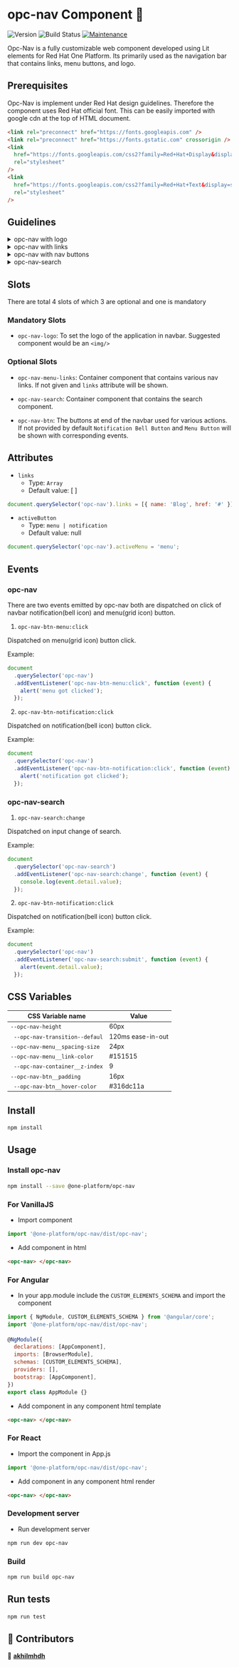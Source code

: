 # opc-nav Component 👋

![Version](https://img.shields.io/badge/version-0.0.1-blue.svg?cacheSeconds=2592000)
![Build Status](https://travis-ci.org/dwyl/esta.svg?branch=master)
[![Maintenance](https://img.shields.io/badge/Maintained%3F-yes-green.svg)](https://github.com/1-Platform/op-components/graphs/commit-activity)

Opc-Nav is a fully customizable web component developed using Lit elements for Red Hat One Platform. Its primarily used as the navigation bar that contains links, menu buttons, and logo.

## Prerequisites

Opc-Nav is implement under Red Hat design guidelines. Therefore the component uses Red Hat official font. This can be easily imported with google cdn at the top of HTML document.

```html
<link rel="preconnect" href="https://fonts.googleapis.com" />
<link rel="preconnect" href="https://fonts.gstatic.com" crossorigin />
<link
  href="https://fonts.googleapis.com/css2?family=Red+Hat+Display&display=swap"
  rel="stylesheet"
/>
<link
  href="https://fonts.googleapis.com/css2?family=Red+Hat+Text&display=swap"
  rel="stylesheet"
/>
```

## Guidelines

<!-- 1. opc-nav with logo -->

<details>
<summary>opc-nav with logo</summary>

## Details

It is a mandatory slot component that contains the product logo, positioned at the left extreme. The best component would be an image component. The height of the image must be within `60px`, which is the height of the navbar. It can be changed with the CSS variable `--opc-nav-height`.

### Code

```html
<opc-nav>
  <img slot="opc-nav-logo" />
  <opc-nav-search slot="opc-nav-search"></opc-nav-search>
</opc-nav>
```

### Screenshot

![Image of opc-nav-with logo](./docs/opc-nav-with-logo.png)

</details>

<!-- 2. opc-nav with links -->
<details>
<summary>opc-nav with links</summary>

## Details

Links are the quick reference links for easy navigation, positioned after the logo along the middle. By default, it could be added with the `links` attribute. We can also customize the entire links by using slot `opc-nav-menu-links`. This will replace the entire links component container.

### Code

```html
<opc-nav>
  <img slot="opc-nav-logo" src="" alt="logo" />
  <opc-nav-search slot="opc-nav-search"></opc-nav-search>
</opc-nav>
```

```js
const links = [
  { name: 'Blog', href: '#' },
  { name: 'Documentation', href: '#' },
];
document.querySelector('opc-nav').links = links;
```

### Screenshot

![Image of opc-nav-with logo](./docs/opc-nav-with-links.png)

</details>

<!-- 3. opc-nav with buttons -->
<details>
<summary>opc-nav with nav buttons</summary>

## Details

The nav buttons, enable utility actions that enhance the user experience. By default, opc-nav provides two buttons with there corresponding events. Menu buttons can be replaced with the slot `opc-nav-btn`. Icon buttons with size of 60px are prefered. `activeMenu` property provides active class styling to show users which one is selected. It accepts `menu | notification` as value.

| Name                | Icon      | Event                          |
| ------------------- | --------- | ------------------------------ |
| Notification Button | Bell Icon | opc-nav-btn-notification:click |
| Menu Button         | Grid Icon | opc-nav-btn-menu:click         |

### Code (Default)

```html
<opc-nav>
  <img slot="opc-nav-logo" src="" alt="logo" />
  <opc-nav-search slot="opc-nav-search"></opc-nav-search>
</opc-nav>
```

### Screenshot

![Image of opc-nav-with logo](./docs/opc-nav-custom-btn.png)

### Code (Search hidden and custom button)

```html
<opc-nav>
  <img slot="opc-nav-logo" src="" alt="logo" />
  <button slot="opc-nav-btn">R</button>
</opc-nav>
```

### Screenshot

![Image of opc-nav-with logo](./docs/opc-nav-with-logo.png)

</details>

<details>
<summary>opc-nav-search</summary>

## Details

`opc-nav-search` is a search component for the `opc-nav`. It enables modular control on how the search works. It has events `opc-nav-search:change` on input change and `opc-nav-search:search` on search submit.

### Code (Default)

```html
<opc-nav>
  <opc-nav-search slot="opc-nav-search"></opc-nav-search>
</opc-nav>
```

```js
document
  .querySelector('opc-nav-search')
  .addEventListener('opc-nav-search:change', function (event) {
    console.log(event.detail.value);
  });
document
  .querySelector('opc-nav-search')
  .addEventListener('opc-nav-search:submit', function (event) {
    console.log(event.detail.value);
  });
```

</details>

## Slots

<!-- Add Slots here -->

There are total 4 slots of which 3 are optional and one is mandatory

### Mandatory Slots

- `opc-nav-logo`: To set the logo of the application in navbar. Suggested component would be an `<img/>`

### Optional Slots

- `opc-nav-menu-links`: Container component that contains various nav links. If not given and `links` attribute will be shown.

- `opc-nav-search`: Container component that contains the search component.

- `opc-nav-btn`: The buttons at end of the navbar used for various actions. If not provided by default `Notification Bell Button` and `Menu Button` will be shown with corresponding events.

## Attributes

- `links`
  - Type: `Array`
  - Default value: [ ]

```js
document.querySelector('opc-nav').links = [{ name: 'Blog', href: '#' }];
```

- `activeButton`
  - Type: `menu | notification`
  - Default value: null

```js
document.querySelector('opc-nav').activeMenu = 'menu';
```

## Events

### opc-nav

There are two events emitted by opc-nav both are dispatched on click of navbar notification(bell icon) and menu(grid icon) button.

1. `opc-nav-btn-menu:click`

Dispatched on menu(grid icon) button click.

Example:

```js
document
  .querySelector('opc-nav')
  .addEventListener('opc-nav-btn-menu:click', function (event) {
    alert('menu got clicked');
  });
```

2. `opc-nav-btn-notification:click`

Dispatched on notification(bell icon) button click.

Example:

```js
document
  .querySelector('opc-nav')
  .addEventListener('opc-nav-btn-notification:click', function (event) {
    alert('notification got clicked');
  });
```

### opc-nav-search

1. `opc-nav-search:change`

Dispatched on input change of search.

Example:

```js
document
  .querySelector('opc-nav-search')
  .addEventListener('opc-nav-search:change', function (event) {
    console.log(event.detail.value);
  });
```

2. `opc-nav-btn-notification:click`

Dispatched on notification(bell icon) button click.

Example:

```js
document
  .querySelector('opc-nav')
  .addEventListener('opc-nav-search:submit', function (event) {
    alert(event.detail.value);
  });
```

## CSS Variables

| CSS Variable name               | Value             |
| ------------------------------- | ----------------- |
| `--opc-nav-height`              | 60px              |
| ` --opc-nav-transition--defaul` | 120ms ease-in-out |
| `--opc-nav-menu__spacing-size`  | 24px              |
| `--opc-nav-menu__link-color`    | #151515           |
| ` --opc-nav-container__z-index` | 9                 |
| `--opc-nav-btn__padding`        | 16px              |
| ` --opc-nav-btn__hover-color`   | #316dc11a         |

## Install

```sh
npm install
```

## Usage

### Install opc-nav

```sh
npm install --save @one-platform/opc-nav
```

### For VanillaJS

- Import component

```js
import '@one-platform/opc-nav/dist/opc-nav';
```

- Add component in html

```html
<opc-nav> </opc-nav>
```

### For Angular

- In your app.module include the `CUSTOM_ELEMENTS_SCHEMA` and import the component

```js
import { NgModule, CUSTOM_ELEMENTS_SCHEMA } from '@angular/core';
import '@one-platform/opc-nav/dist/opc-nav';

@NgModule({
  declarations: [AppComponent],
  imports: [BrowserModule],
  schemas: [CUSTOM_ELEMENTS_SCHEMA],
  providers: [],
  bootstrap: [AppComponent],
})
export class AppModule {}
```

- Add component in any component html template

```html
<opc-nav> </opc-nav>
```

### For React

- Import the component in App.js

```js
import '@one-platform/opc-nav/dist/opc-nav';
```

- Add component in any component html render

```html
<opc-nav> </opc-nav>
```

### Development server

- Run development server

```sh
npm run dev opc-nav
```

### Build

```sh
npm run build opc-nav
```

## Run tests

```sh
npm run test
```

## 🤝 Contributors

👤 **[akhilmhdh](https://github.com/akhilmhdh)**
